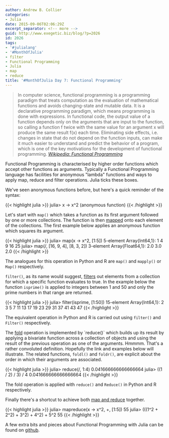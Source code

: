 ```yaml
---
author: Andrew B. Collier
categories:
- Julia
date: 2015-09-06T02:06:29Z
excerpt_separator: <!-- more -->
guid: http://www.exegetic.biz/blog/?p=2026
id: 2026
tags:
- '#julialang'
- '#MonthOfJulia'
- filter
- Functional Programming
- Julia
- map
- reduce
title: '#MonthOfJulia Day 7: Functional Programming'
---
```


<!--more-->

<blockquote>
In computer science, functional programming is a programming paradigm that treats computation as the evaluation of mathematical functions and avoids changing-state and mutable data. It is a declarative programming paradigm, which means programming is done with expressions. In functional code, the output value of a function depends only on the arguments that are input to the function, so calling a function f twice with the same value for an argument x will produce the same result f(x) each time. Eliminating side effects, i.e. changes in state that do not depend on the function inputs, can make it much easier to understand and predict the behavior of a program, which is one of the key motivations for the development of functional programming.
<cite><a href="https://en.wikipedia.org/wiki/Functional_programming">Wikipedia: Functional Programming</a></cite>
</blockquote>

Functional Programming is characterised by higher order functions which accept other functions as arguments. Typically a Functional Programming language has facilities for anonymous "lambda" functions and ways to apply map, reduce and filter operations. Julia ticks these boxes.

We've seen anonymous functions before, but here's a quick reminder of the syntax:
  
{{< highlight julia >}}
julia> x -> x^2
(anonymous function)
{{< /highlight >}}

Let's start with `map()` which takes a function as its first argument followed by one or more collections. The function is then [mapped](https://en.wikipedia.org/wiki/Map_(higher-order_function)) onto each element of the collections. The first example below applies an anonymous function which squares its argument.
  
{{< highlight julia >}}
julia> map(x -> x^2, [1:5])
5-element Array{Int64,1}:
  1
  4
  9
 16
 25
julia> map(/, [16, 9, 4], [8, 3, 2])
3-element Array{Float64,1}:
 2.0
 3.0
 2.0
{{< /highlight >}}
  
The analogues for this operation in Python and R are `map()` and `mapply()` or `Map()` respectively.

`filter()`, as its name would suggest, [filters](https://en.wikipedia.org/wiki/Filter_(higher-order_function)) out elements from a collection for which a specific function evaluates to true. In the example below the function `isprime()` is applied to integers between 1 and 50 and only the prime numbers in that range are returned.
  
{{< highlight julia >}}
julia> filter(isprime, [1:50])
15-element Array{Int64,1}:
  2
  3
  5
  7
 11
 13
 17
 19
 23
 29
 31
 37
 41
 43
 47
{{< /highlight >}}
  
The equivalent operation in Python and R is carried out using `filter()` and `Filter()` respectively.

The [fold](https://en.wikipedia.org/wiki/Fold_(higher-order_function)) operation is implemented by `reduce()` which builds up its result by applying a bivariate function across a collection of objects and using the result of the previous operation as one of the arguments. Hmmmm. That's a rather convoluted definition. Hopefully the link and examples below will illustrate. The related functions, `foldl()` and `foldr()`, are explicit about the order in which their arguments are associated.
  
{{< highlight julia >}}
julia> reduce(/, 1:4)
0.041666666666666664
julia> ((1 / 2) / 3) / 4
0.041666666666666664
{{< /highlight >}}
  
The fold operation is applied with `reduce()` and `Reduce()` in Python and R respectively.

Finally there's a shortcut to achieve both [map and reduce](https://en.wikipedia.org/wiki/MapReduce) together.
  
{{< highlight julia >}}
julia> mapreduce(x -> x^2, +, [1:5])
55
julia> (((1^2 + 2^2) + 3^2) + 4^2) + 5^2
55
{{< /highlight >}}

A few extra bits and pieces about Functional Programming with Julia can be found on [github](https://github.com/DataWookie/MonthOfJulia).
